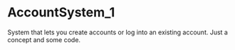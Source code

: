 # AccountSystem_1
 System that lets you create accounts or log into an existing account.  Just a concept and some code. 
